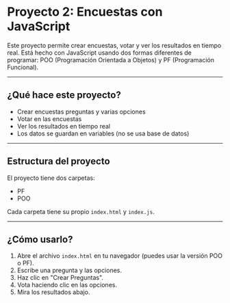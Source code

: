 
# Proyecto 2: Encuestas con JavaScript

Este proyecto permite crear encuestas, votar y ver los resultados en tiempo real. Está hecho con JavaScript usando dos formas diferentes de programar: 
POO (Programación Orientada a Objetos) y PF (Programación Funcional).

---

## ¿Qué hace este proyecto?

* Crear encuestas preguntas y varias opciones 
* Votar en las encuestas ⁠⁠
* Ver los resultados en tiempo real 
* Los datos se guardan en variables (no se usa base de datos)

---

## Estructura del proyecto

El proyecto tiene dos carpetas:

* PF
* POO

Cada carpeta tiene su propio `index.html` y `index.js`.

---

## ¿Cómo usarlo?

1. Abre el archivo `index.html` en tu navegador (puedes usar la versión POO o PF).
2. Escribe una pregunta y las opciones.
3. Haz clic en "Crear Preguntas".
4. Vota haciendo clic en las opciones.
5. Mira los resultados abajo.